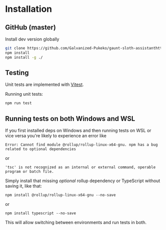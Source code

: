 # Installation

## GitHub (master)

Install dev version globally

```bash
git clone https://github.com/Galvanized-Pukeko/gaunt-sloth-assistanthttps://github.com/Galvanized-Pukeko/gaunt-sloth-assistant.git
npm install
npm install -g ./
```
## Testing

Unit tests are implemented with [Vitest](https://vitest.dev/).

Running unit tests:

```bash
npm run test
```

## Running tests on both Windows and WSL

If you first installed deps on Windows and then running tests on WSL
or vice versa you're likely to experience an error like

```
Error: Cannot find module @rollup/rollup-linux-x64-gnu. npm has a bug related to optional dependencies 
```

or 

```
'tsc' is not recognized as an internal or external command, operable program or batch file.
```

Simply install that missing *optional* rollup dependency or TypeScript without saving it, 
like that:

`npm install @rollup/rollup-linux-x64-gnu --no-save`

or 

`npm install typescript --no-save`

This will allow switching between environments and run tests in both.
